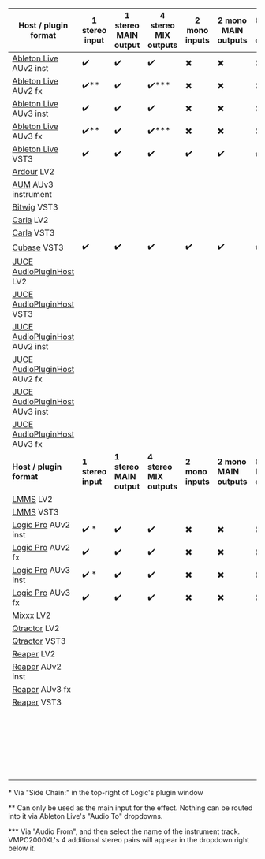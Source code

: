 | Host / plugin format                                         | 1 stereo input       | 1 stereo MAIN output     | 4 stereo MIX outputs     | 2 mono inputs            | 2 mono MAIN outputs      | 8 mono MIX outputs       |
| ------------------------------------------------------------ | -------------------- | ------------------------ | ------------------------ | ------------------------ | ------------------------ | ------------------------ |
| [Ableton Live](https://www.ableton.com/) AUv2 inst           | :heavy_check_mark:   | :heavy_check_mark:       | :heavy_check_mark:       | :heavy_multiplication_x: | :heavy_multiplication_x: | :heavy_multiplication_x: |
| [Ableton Live](https://www.ableton.com/) AUv2 fx             | :heavy_check_mark:** | :heavy_check_mark:       | :heavy_check_mark:***    | :heavy_multiplication_x: | :heavy_multiplication_x: | :heavy_multiplication_x: |
| [Ableton Live](https://www.ableton.com/) AUv3 inst           | :heavy_check_mark:   | :heavy_check_mark:       | :heavy_check_mark:       | :heavy_multiplication_x: | :heavy_multiplication_x: | :heavy_multiplication_x: |
| [Ableton Live](https://www.ableton.com/) AUv3 fx             | :heavy_check_mark:** | :heavy_check_mark:       | :heavy_check_mark:***    | :heavy_multiplication_x: | :heavy_multiplication_x: | :heavy_multiplication_x: |
| [Ableton Live](https://www.ableton.com/) VST3                | :heavy_check_mark:   | :heavy_check_mark:       | :heavy_check_mark:       | :heavy_check_mark:       | :heavy_check_mark:       | :heavy_check_mark:       |
| [Ardour](https://ardour.org/) LV2                            |                      |                          |                          |                          |                          |                          |
| [AUM](https://kymatica.com/apps/aum) AUv3 instrument         |                      |                          |                          |                          |                          |                          |
| [Bitwig](https://www.bitwig.com/) VST3                       |                      |                          |                          |                          |                          |                          |
| [Carla](https://kx.studio/Applications:Carla) LV2            |                      |                          |                          |                          |                          |                          |
| [Carla](https://kx.studio/Applications:Carla) VST3           |                      |                          |                          |                          |                          |                          |
| [Cubase](https://www.steinberg.net/cubase/) VST3             | :heavy_check_mark:   | :heavy_check_mark:       | :heavy_check_mark:       | :heavy_check_mark:       | :heavy_check_mark:       | :heavy_check_mark:       |
| [JUCE AudioPluginHost](https://github.com/juce-framework/JUCE/blob/master/extras/AudioPluginHost/AudioPluginHost.jucer) LV2 |                      |                          |                          |                          |                          |                          |
| [JUCE AudioPluginHost](https://github.com/juce-framework/JUCE/blob/master/extras/AudioPluginHost/AudioPluginHost.jucer) VST3 |                      |                          |                          |                          |                          |                          |
| [JUCE AudioPluginHost](https://github.com/juce-framework/JUCE/blob/master/extras/AudioPluginHost/AudioPluginHost.jucer) AUv2 inst |                      |                          |                          |                          |                          |                          |
| [JUCE AudioPluginHost](https://github.com/juce-framework/JUCE/blob/master/extras/AudioPluginHost/AudioPluginHost.jucer) AUv2 fx |                      |                          |                          |                          |                          |                          |
| [JUCE AudioPluginHost](https://github.com/juce-framework/JUCE/blob/master/extras/AudioPluginHost/AudioPluginHost.jucer) AUv3 inst |                      |                          |                          |                          |                          |                          |
| [JUCE AudioPluginHost](https://github.com/juce-framework/JUCE/blob/master/extras/AudioPluginHost/AudioPluginHost.jucer) AUv3 fx |                      |                          |                          |                          |                          |                          |
| **Host / plugin format**                                     | **1 stereo input**   | **1 stereo MAIN output** | **4 stereo MIX outputs** | **2 mono inputs**        | **2 mono MAIN outputs**  | **8 mono MIX outputs**   |
| [LMMS](https://lmms.io/) LV2                                 |                      |                          |                          |                          |                          |                          |
| [LMMS](https://lmms.io/) VST3                                |                      |                          |                          |                          |                          |                          |
| [Logic Pro](https://www.apple.com/logic-pro) AUv2 inst       | :heavy_check_mark: * | :heavy_check_mark:       | :heavy_check_mark:       | :heavy_multiplication_x: | :heavy_multiplication_x: | :heavy_multiplication_x: |
| [Logic Pro](https://www.apple.com/logic-pro) AUv2 fx         | :heavy_check_mark:   | :heavy_check_mark:       | :heavy_check_mark:       | :heavy_multiplication_x: | :heavy_multiplication_x: | :heavy_multiplication_x: |
| [Logic Pro](https://www.apple.com/logic-pro) AUv3 inst       | :heavy_check_mark: * | :heavy_check_mark:       | :heavy_check_mark:       | :heavy_multiplication_x: | :heavy_multiplication_x: | :heavy_multiplication_x: |
| [Logic Pro](https://www.apple.com/logic-pro) AUv3 fx         | :heavy_check_mark:   | :heavy_check_mark:       | :heavy_check_mark:       | :heavy_multiplication_x: | :heavy_multiplication_x: | :heavy_multiplication_x: |
| [Mixxx](https://mixxx.org/) LV2                              |                      |                          |                          |                          |                          |                          |
| [Qtractor](https://www.qtractor.org/) LV2                    |                      |                          |                          |                          |                          |                          |
| [Qtractor](https://www.qtractor.org/) VST3                   |                      |                          |                          |                          |                          |                          |
| [Reaper](https://www.reaper.fm/) LV2                         |                      |                          |                          |                          |                          |                          |
| [Reaper](https://www.reaper.fm/) AUv2 inst                   |                      |                          |                          |                          |                          |                          |
| [Reaper](https://www.reaper.fm/) AUv3 fx                     |                      |                          |                          |                          |                          |                          |
| [Reaper](https://www.reaper.fm/) VST3                        |                      |                          |                          |                          |                          |                          |
|                                                              |                      |                          |                          |                          |                          |                          |
|                                                              |                      |                          |                          |                          |                          |                          |
|                                                              |                      |                          |                          |                          |                          |                          |
|                                                              |                      |                          |                          |                          |                          |                          |
|                                                              |                      |                          |                          |                          |                          |                          |
|                                                              |                      |                          |                          |                          |                          |                          |
|                                                              |                      |                          |                          |                          |                          |                          |
|                                                              |                      |                          |                          |                          |                          |                          |
|                                                              |                      |                          |                          |                          |                          |                          |
|                                                              |                      |                          |                          |                          |                          |                          |
|                                                              |                      |                          |                          |                          |                          |                          |
|                                                              |                      |                          |                          |                          |                          |                          |
|                                                              |                      |                          |                          |                          |                          |                          |
|                                                              |                      |                          |                          |                          |                          |                          |
|                                                              |                      |                          |                          |                          |                          |                          |
|                                                              |                      |                          |                          |                          |                          |                          |
|                                                              |                      |                          |                          |                          |                          |                          |
|                                                              |                      |                          |                          |                          |                          |                          |
|                                                              |                      |                          |                          |                          |                          |                          |
|                                                              |                      |                          |                          |                          |                          |                          |
|                                                              |                      |                          |                          |                          |                          |                          |
|                                                              |                      |                          |                          |                          |                          |                          |
|                                                              |                      |                          |                          |                          |                          |                          |
|                                                              |                      |                          |                          |                          |                          |                          |

\* Via "Side Chain:" in the top-right of Logic's plugin window

\** Can only be used as the main input for the effect. Nothing can be routed into it via Ableton Live's "Audio To" dropdowns.

*** Via "Audio From", and then select the name of the instrument track. VMPC2000XL's 4 additional stereo pairs will appear in the dropdown right below it.
